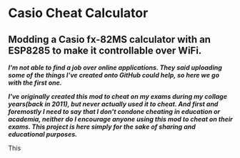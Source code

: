 # Casio Cheat Calculator
## Modding a Casio fx-82MS calculator with an ESP8285 to make it controllable over WiFi.

***I'm not able to find a job over online applications. They said uploading some of the things I've created onto GitHub could help, so here we go with the first one.***

***I've originally created this mod to cheat on my exams during my collage years(back in 2011), but never actually used it to cheat. And first and foremostly I need to say that I don't condone cheating in education or academia, neither do I encourage anyone using this mod to cheat on their exams. This project is here simply for the sake of sharing and educational purposes.***

This
